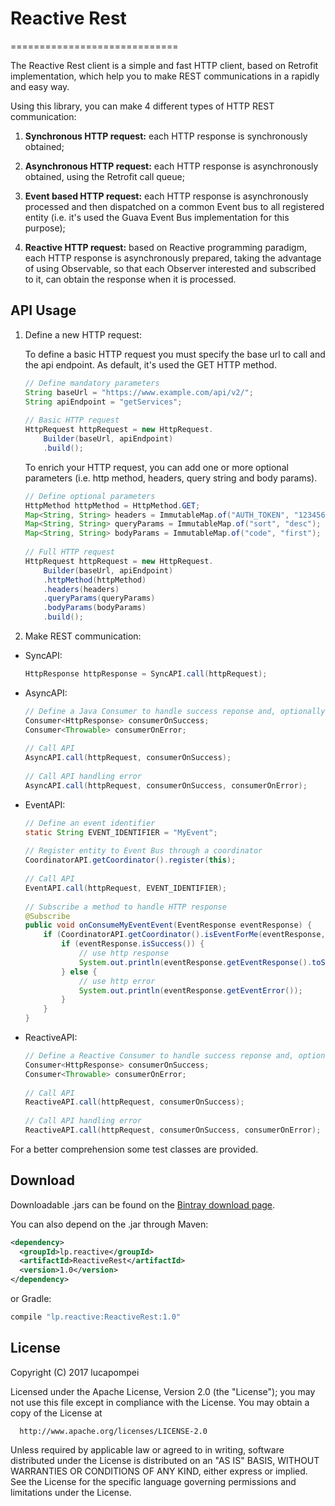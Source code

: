 # Reactive Rest
=============================

The Reactive Rest client is a simple and fast HTTP client, based on Retrofit implementation, which help you to make REST communications in a rapidly and easy way.

Using this library, you can make 4 different types of HTTP REST communication:

1) <strong>Synchronous HTTP request:</strong> each HTTP response is synchronously obtained;
    
2) <strong>Asynchronous HTTP request:</strong> each HTTP response is asynchronously obtained, using the Retrofit call queue;
    
3) <strong>Event based HTTP request:</strong> each HTTP response is asynchronously processed and then dispatched on a common Event bus to all registered entity (i.e. it's used the Guava Event Bus implementation for this purpose); 
    
4) <strong>Reactive HTTP request:</strong> based on Reactive programming paradigm, each HTTP response is asynchronously prepared, taking the advantage of using Observable, so that each Observer interested and subscribed to it, can obtain the response when it is processed.

API Usage
--------


1) Define a new HTTP request:

    To define a basic HTTP request you must specify the base url to call and the api endpoint. As default, it's used the GET HTTP method.
    
    ```java
    // Define mandatory parameters
    String baseUrl = "https://www.example.com/api/v2/";
    String apiEndpoint = "getServices";
        
    // Basic HTTP request
    HttpRequest httpRequest = new HttpRequest.
        Builder(baseUrl, apiEndpoint)
        .build();
    ```
    
    To enrich your HTTP request, you can add one or more optional parameters (i.e. http method, headers, query string and body params).

    ```java
    // Define optional parameters
    HttpMethod httpMethod = HttpMethod.GET;
    Map<String, String> headers = ImmutableMap.of("AUTH_TOKEN", "1234567");
    Map<String, String> queryParams = ImmutableMap.of("sort", "desc");
    Map<String, String> bodyParams = ImmutableMap.of("code", "first");
        
    // Full HTTP request
    HttpRequest httpRequest = new HttpRequest.
        Builder(baseUrl, apiEndpoint)
        .httpMethod(httpMethod)
        .headers(headers)
        .queryParams(queryParams)
        .bodyParams(bodyParams)
        .build();
    ```
 
2) Make REST communication:

- SyncAPI:

    ```java
    HttpResponse httpResponse = SyncAPI.call(httpRequest);
    ```

- AsyncAPI:

    ```java
    // Define a Java Consumer to handle success reponse and, optionally, another Consumer to handle error response
    Consumer<HttpResponse> consumerOnSuccess;
    Consumer<Throwable> consumerOnError;
        
    // Call API
    AsyncAPI.call(httpRequest, consumerOnSuccess);
        
    // Call API handling error
    AsyncAPI.call(httpRequest, consumerOnSuccess, consumerOnError);
    ```

- EventAPI:

    ```java
    // Define an event identifier
    static String EVENT_IDENTIFIER = "MyEvent";
        
    // Register entity to Event Bus through a coordinator
    CoordinatorAPI.getCoordinator().register(this);
        
    // Call API
    EventAPI.call(httpRequest, EVENT_IDENTIFIER);
            
    // Subscribe a method to handle HTTP response
    @Subscribe
    public void onConsumeMyEventEvent(EventResponse eventResponse) {
        if (CoordinatorAPI.getCoordinator().isEventForMe(eventResponse, EVENT_IDENTIFIER)) {
            if (eventResponse.isSuccess()) {
                // use http response
                System.out.println(eventResponse.getEventResponse().toString());
            } else {
                // use http error
                System.out.println(eventResponse.getEventError());
            }
        }
    }
    ```

- ReactiveAPI:

    ```java
    // Define a Reactive Consumer to handle success reponse and, optionally, another Consumer to handle error response
    Consumer<HttpResponse> consumerOnSuccess;
    Consumer<Throwable> consumerOnError;
        
    // Call API
    ReactiveAPI.call(httpRequest, consumerOnSuccess);
        
    // Call API handling error
    ReactiveAPI.call(httpRequest, consumerOnSuccess, consumerOnError);
    ```

For a better comprehension some test classes are provided.

Download
--------

Downloadable .jars can be found on the [Bintray download page][binary].

You can also depend on the .jar through Maven:

```xml
<dependency>
  <groupId>lp.reactive</groupId>
  <artifactId>ReactiveRest</artifactId>
  <version>1.0</version>
</dependency>
```

or Gradle:

```groovy
compile "lp.reactive:ReactiveRest:1.0"
```


License
-------

  Copyright (C) 2017 lucapompei
 
  Licensed under the Apache License, Version 2.0 (the "License");
  you may not use this file except in compliance with the License.
  You may obtain a copy of the License at
 
      http://www.apache.org/licenses/LICENSE-2.0
 
  Unless required by applicable law or agreed to in writing, software
  distributed under the License is distributed on an "AS IS" BASIS,
  WITHOUT WARRANTIES OR CONDITIONS OF ANY KIND, either express or implied.
  See the License for the specific language governing permissions and
  limitations under the License.

 [binary]: https://dl.bintray.com/lucapompei/ReactiveRest/

